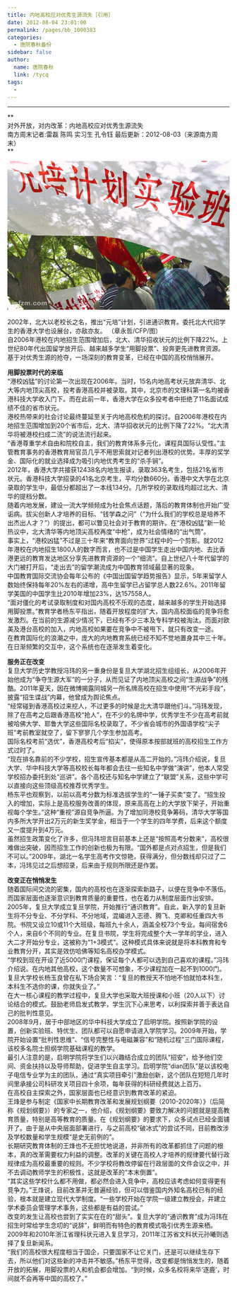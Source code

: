 ```yaml
---
title: 内地高校应对优秀生源流失［引用］
date: 2012-08-04 23:01:00
permalink: /pages/bb_1000383
categories: 
  - 唐院春秋备份
sidebar: false
author: 
  name: 唐院春秋
  link: /tycq
tags: 
  - 
---
```


* * *

**  
对外开放，对内改革：内地高校应对优秀生源流失  
南方周末记者:雷磊 陈鸣 实习生 孔令钰 最后更新：2012-08-03（来源南方周末）  
**

  

![](/pic/images.infzm.com_medias_2012_0802_58199.jpeg.jpg)

  
2002年，北大以老校长之名，推出“元培”计划，引进通识教育。委托北大代招学生的香港大学也设展台，亦敌亦友。 （章永哲/CFP/图）  
自2006年港校在内地招生范围增加后，北大、清华招收状元的比例下降22%。上世纪80年代出国留学放开后、越来越多学生“用脚投票”、投奔更先进教育资源。  
基于对优秀生源的抢夺，一场深刻的教育变革，已经在中国的高校悄悄展开。  
  
**用脚投票时代的来临**  
“港校凶猛”的讨论第一次出现在2006年。当时，15名内地高考状元放弃清华、北大等内地顶尖高校，投考香港高校并被录取。其中，北京市的文理科第一名均被香港科技大学收入门下。而在此前一年，香港大学在众多投考者中拒绝了11名面试成绩不佳的省市状元。  
港校热带来的社会讨论最终蔓延至关于内地高校危机的探讨。自2006年港校在内地招生范围增加到20个省市后，北大、清华招收状元的比例下降了22%。“北大清华将被港校扫成二流”的说法流行起来。  
“香港尊重学术自由和院校自主，我们的教育体系多元化，课程具国际认受性。”主管教育事务的香港教育局官员几乎不用思索就对记者列出港校的优势。丰厚的奖学金、国际化的就业选择成为吸引内地优秀考生的“杀手锏”。  
2012年，香港大学共接获12438名内地生报读，录取363名考生，包括21名省市状元。香港科技大学招录的41名北京考生，平均分数660分。香港中文大学在北京录取的学生中，最低分都超出了一本线134分。几所学校的录取线均超过北大、清华的提档分数。  
随着内地发展，建设一流大学频频成为社会焦点话题，落后的教育体制也开始广受诟病。拔尖创新人才培养的目标、“钱学森之问”（“为什么我们的学校总是培养不出杰出人才？”）的提出，都可以瞥见社会对于教育的期许。在“港校凶猛”新一轮热议中，北大清华等内地顶尖高校再度“中枪”，成为社会情绪的“出气筒”。  
事实上，“港校凶猛”不过是三十年来“教育面向世界”过程中的一个剪影。就2012年港校在内地招生1800人的数字而言，也不过是中国学生走出中国内地、去比香港更远的教育发达地区分享先进教育资源的一个“细流”。自上世纪八十年代留学的大门被打开后，“走出去”的留学潮流成为中国教育领域最显著的现象。  
中国教育国际交流协会每年公布的《中国出国留学趋势报告》显示，5年来留学人数始终保持每年20%左右的递增，高中生留学已占留学总人数22.6%。2011年留学美国的中国学生比2010年增加23%，达157558人。  
“面对僵化的考试录取制度和对国内高校不乐观的态度，越来越多的学生开始选择用脚投票。”教育学者杨东平指出，随着开放程度的扩大，国内高校面临的竞争将愈发激烈。在当前的生源减少情况下，已经有不少三本及专科学校被淘汰。而面对欧美及港台高校的加入，内地高校如果要在竞争中不被甩下，就只有改变一途。  
在教育国际化的浪潮之中，庞大的内地教育系统已经不知不觉地置身其中三十年。在日渐频繁的交互中，这个系统也在逐渐发生着变化。  
  
**服务正在改变**  
复旦大学历史学教授冯玮的另一重身份是复旦大学湖北招生组组长，从2006年开始他成为“争夺生源大军”的一分子，从而见证了内地顶尖高校之间“生源战争”的残酷。2011年夏天，因在微博揭露同城另一所名牌高校在招生中使用“不光彩手段”，披露“招生谍战”内幕，他曾成为舆论焦点。  
“经常碰到香港高校过来挖人，不过更多的时候是北大清华跟他们斗。”冯玮发现，除了在高考之后跟香港高校“抢人”，在不少的名牌中学，优秀学生不少在高考前就被哈佛大学、耶鲁大学这些国际名校录取了。不少省会城市的外国语学校“尖子班”考前教室就空了，留下寥寥几个学生参加高考。  
国际名校考前“选优”，香港高校考后“掐尖”，使得原本按部就班的高校招生工作方式过时了。  
“现在排名靠前的不少学校，招生宣传基本都是从高二开始的。”冯玮介绍说，复旦大学、华中科技大学等高校校长每年都会去往一些知名中学做“演讲”，他本人常受学校招办委托到处“巡讲”。各个高校还与知名中学建立了“联盟”关系，这些中学可以直接向这些顶级高校推荐优秀学生。  
杨东平也观察到，以前以高考分数为标准选拔学生的“一锤子买卖”变了。“招生投入的增加，实际上是高校服务改善的体现，原来高高在上的大学放下架子，开始重视每个学生。”这种“重视”源自竞争所逼。为了增加同港校竞争筹码，清华大学等国内多所大学开出2万元的新生奖学金，相当于一个学生的四年学费，后来这个额度又一度提升到4万元。  
虽然招生政策变化了许多，但冯玮坦言目前基本上还是“按照高考分数来”，高校很难做出突破，因而招生工作的创新也极为有限。“国外都是点对点招生，但是我们不可以。”2009年，湖北一名学生高考作文惊艳，获得满分，但分数线却只过了二本，冯玮见过之后想招录，后来由于规则所限还是作罢。  
  
**改变正在悄悄发生**  
随着国际间交流的密集，国内的高校也在逐渐探索新路子，以便在竞争中不落伍。而国家层面也逐渐意识到教育质量的重要性，也在着力从制度层面作出安排。  
2005年，复旦大学成立复旦学院，开始推行“通识教育”。自此，新入学的复旦新生将不分专业、不分学科、不分地域，混编进入志德、腾飞、克卿和任重四大书院。书院又设立10或11个大班级，每班九十余人，涵盖全校73个专业。每间宿舍6个人，来自6个不同的专业。在复旦书院，学生将完成整个大一学年的学业，进入大二才开始分专业，这被称为“1+3模式”。这种模式具体来说就是将本科教育和专业教育分开，其实是效仿哈佛等知名高校办学模式。  
“学校到现在开设了近5000门课程，保证每个人都可以选到自己喜欢的课程。”冯玮介绍说。在内地其他高校，这个数量不可想象，不少课程加在一起不到1000门。复旦大学校长杨玉良曾在私下场合笑言：“复旦的教授天不怕地不怕就怕本科生，本科生不选你的课，你就失业了。”  
在大一核心课程的教学过程中，复旦大学也采取大班授课和小班（20人以下）讨论结合的模式。鼓励老师启发式教学，学生沉下心来思考，以利探索并善于表达自己的批判性意见。  
2008年9月，居于中部地区的华中科技大学成立了启明学院。按照新学院的设置，创新实验班、特优生、团队都可以自愿申请进入学院学习。2009年开始，学院开始设置“批判性思维”、“信号完整性与电磁兼容”和“随机过程”三门国际课程，该校多名院士担纲学院基础课程的教学。  
最引人注意的是，启明学院将学生们以兴趣结合成立的团队“招安”，给予他们空间、资金扶持以及导师帮助，促进学生自主学习。启明学院“dian团队”是以该校电子电信专业学为主的团队，通过“真实项目牵引”激励创新，这个团队在短短几年时间里承接公司科研攻关项目四十余项，每年获得的科研经费就达上百万。  
在高校自主探索之外，国家层面也已经意识到教育改革的紧迫。  
王烽是参与制定《国家中长期教育改革和发展规划纲要（2010-2020年）》（后简称《规划纲要》）的专家之一，他介绍，《规划纲要》要致力解决的问题就是提高教育质量，特别是高等教育的质量。在《规划纲要》的要求下，众多试点已经全面铺开了。由于是从中央层面部署进行，与之前高校“破冰式”的尝试不同，目前教改涉及学校数量和学生规模“是史无前例的”。  
长期研究教育体制的王烽也不无担忧地说道，并非所有的改革都抓住了问题的根本，真的改革需要权力利益的调整。改革的关键在高校人才培养的规律要代替行政规律成为高校最重要的规则。不少学校将教改停留在行政层面的文件会议之中，并不去调动教师学生的积极性，这就是改革的“本末倒置”。  
“其实这些学校什么都不用做，都必然会进入竞争中，高校应该考虑如何变得更有竞争力。”王烽说，目前改革并无普遍经验，但可以借鉴国内外知名高校已有的经验，根本就是建立现代大学制度。“一些学校开始在学院一级建立教授会，并建立学术委员会管理学术事务，这些都是有益的尝试。”  
改变的发生让高校也尝到了实实在在的“甜头”。复旦大学的“通识教育”成为冯玮在招生时常给学生念叨的“说辞”，鲜明而有特色的教育模式吸引优秀生源来栖。2009年和2010年浙江省理科状元进入复旦学习，2011年江苏省文科状元孙曦则选择了复旦新闻系。  
“我们的高校很大程度相当于国企，只要国家不让它关门，还是可以继续生存下去，所以他们对这些新的冲击并不敏感。”杨东平觉得，改变都是悄悄发生的，随着开放的拓展，用脚投票的人和机会都会增加。“到时候，众多名校将来华‘逐鹿’，时间就不会再等中国的高校了。”